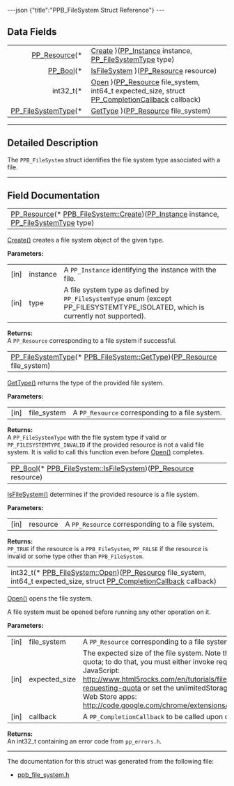 ---json {"title":"PPB_FileSystem Struct Reference"} ---

## Data Fields

<table><tbody><tr class="odd"><td style="text-align: right;"><a href="/docs/native-client/pepper_beta/c/group___typedefs#gafdc3895ee80f4750d0d95ae1b677e9b7" class="el">PP_Resource</a>(* </td><td><a href="/docs/native-client/pepper_beta/c/struct_p_p_b___file_system__1__0#a14946dd216cfe9cf786b2c1442588083" class="el">Create</a> )(<a href="/docs/native-client/pepper_beta/c/group___typedefs#ga89b662403e6a687bb914b80114c0d19d" class="el">PP_Instance</a> instance, <a href="/docs/native-client/pepper_beta/c/group___enums#ga87b353f2ec8935c9c3294daff612c145" class="el">PP_FileSystemType</a> type)</td></tr><tr class="even"><td style="text-align: right;"><a href="/docs/native-client/pepper_beta/c/group___enums#ga4f272d99be14aacafe08dfd4ef830918" class="el">PP_Bool</a>(* </td><td><a href="/docs/native-client/pepper_beta/c/struct_p_p_b___file_system__1__0#a4d65860ba1d916f2488bab25e89d2dba" class="el">IsFileSystem</a> )(<a href="/docs/native-client/pepper_beta/c/group___typedefs#gafdc3895ee80f4750d0d95ae1b677e9b7" class="el">PP_Resource</a> resource)</td></tr><tr class="odd"><td style="text-align: right;">int32_t(* </td><td><a href="/docs/native-client/pepper_beta/c/struct_p_p_b___file_system__1__0#a9add9cdffaa742c8d19c33a73bca9e3a" class="el">Open</a> )(<a href="/docs/native-client/pepper_beta/c/group___typedefs#gafdc3895ee80f4750d0d95ae1b677e9b7" class="el">PP_Resource</a> file_system, int64_t expected_size, struct <a href="/docs/native-client/pepper_beta/c/struct_p_p___completion_callback/" class="el">PP_CompletionCallback</a> callback)</td></tr><tr class="even"><td style="text-align: right;"><a href="/docs/native-client/pepper_beta/c/group___enums#ga87b353f2ec8935c9c3294daff612c145" class="el">PP_FileSystemType</a>(* </td><td><a href="/docs/native-client/pepper_beta/c/struct_p_p_b___file_system__1__0#a59a9fed00deae5bfbc9480184232ab68" class="el">GetType</a> )(<a href="/docs/native-client/pepper_beta/c/group___typedefs#gafdc3895ee80f4750d0d95ae1b677e9b7" class="el">PP_Resource</a> file_system)</td></tr></tbody></table>

---

<span id="details" class="anchor" style="margin: 0;"></span>

## Detailed Description

The `PPB_FileSystem` struct identifies the file system type associated with a file.

---

## Field Documentation

<span id="a14946dd216cfe9cf786b2c1442588083" class="anchor" style="margin: 0;"></span>

<table><tbody><tr class="odd"><td><a href="/docs/native-client/pepper_beta/c/group___typedefs#gafdc3895ee80f4750d0d95ae1b677e9b7" class="el">PP_Resource</a>(* <a href="/docs/native-client/pepper_beta/c/struct_p_p_b___file_system__1__0#a14946dd216cfe9cf786b2c1442588083" class="el">PPB_FileSystem::Create</a>)(<a href="/docs/native-client/pepper_beta/c/group___typedefs#ga89b662403e6a687bb914b80114c0d19d" class="el">PP_Instance</a> instance, <a href="/docs/native-client/pepper_beta/c/group___enums#ga87b353f2ec8935c9c3294daff612c145" class="el">PP_FileSystemType</a> type)</td></tr></tbody></table>

<a href="/docs/native-client/pepper_beta/c/struct_p_p_b___file_system__1__0#a14946dd216cfe9cf786b2c1442588083" class="el" title="Create() creates a file system object of the given type.">Create()</a> creates a file system object of the given type.

**Parameters:**

<table><tbody><tr class="odd"><td>[in]</td><td>instance</td><td>A <code>PP_Instance</code> identifying the instance with the file.</td></tr><tr class="even"><td>[in]</td><td>type</td><td>A file system type as defined by <code>PP_FileSystemType</code> enum (except PP_FILESYSTEMTYPE_ISOLATED, which is currently not supported).</td></tr></tbody></table>

<!-- -->

**Returns:**  
A `PP_Resource` corresponding to a file system if successful.

<span id="a59a9fed00deae5bfbc9480184232ab68" class="anchor" style="margin: 0;"></span>

<table><tbody><tr class="odd"><td><a href="/docs/native-client/pepper_beta/c/group___enums#ga87b353f2ec8935c9c3294daff612c145" class="el">PP_FileSystemType</a>(* <a href="/docs/native-client/pepper_beta/c/struct_p_p_b___file_system__1__0#a59a9fed00deae5bfbc9480184232ab68" class="el">PPB_FileSystem::GetType</a>)(<a href="/docs/native-client/pepper_beta/c/group___typedefs#gafdc3895ee80f4750d0d95ae1b677e9b7" class="el">PP_Resource</a> file_system)</td></tr></tbody></table>

<a href="/docs/native-client/pepper_beta/c/struct_p_p_b___file_system__1__0#a59a9fed00deae5bfbc9480184232ab68" class="el" title="GetType() returns the type of the provided file system.">GetType()</a> returns the type of the provided file system.

**Parameters:**

<table><tbody><tr class="odd"><td>[in]</td><td>file_system</td><td>A <code>PP_Resource</code> corresponding to a file system.</td></tr></tbody></table>

<!-- -->

**Returns:**  
A `PP_FileSystemType` with the file system type if valid or `PP_FILESYSTEMTYPE_INVALID` if the provided resource is not a valid file system. It is valid to call this function even before <a href="/docs/native-client/pepper_beta/c/struct_p_p_b___file_system__1__0#a9add9cdffaa742c8d19c33a73bca9e3a" class="el" title="Open() opens the file system.">Open()</a> completes.

<span id="a4d65860ba1d916f2488bab25e89d2dba" class="anchor" style="margin: 0;"></span>

<table><tbody><tr class="odd"><td><a href="/docs/native-client/pepper_beta/c/group___enums#ga4f272d99be14aacafe08dfd4ef830918" class="el">PP_Bool</a>(* <a href="/docs/native-client/pepper_beta/c/struct_p_p_b___file_system__1__0#a4d65860ba1d916f2488bab25e89d2dba" class="el">PPB_FileSystem::IsFileSystem</a>)(<a href="/docs/native-client/pepper_beta/c/group___typedefs#gafdc3895ee80f4750d0d95ae1b677e9b7" class="el">PP_Resource</a> resource)</td></tr></tbody></table>

<a href="/docs/native-client/pepper_beta/c/struct_p_p_b___file_system__1__0#a4d65860ba1d916f2488bab25e89d2dba" class="el" title="IsFileSystem() determines if the provided resource is a file system.">IsFileSystem()</a> determines if the provided resource is a file system.

**Parameters:**

<table><tbody><tr class="odd"><td>[in]</td><td>resource</td><td>A <code>PP_Resource</code> corresponding to a file system.</td></tr></tbody></table>

<!-- -->

**Returns:**  
`PP_TRUE` if the resource is a `PPB_FileSystem`, `PP_FALSE` if the resource is invalid or some type other than `PPB_FileSystem`.

<span id="a9add9cdffaa742c8d19c33a73bca9e3a" class="anchor" style="margin: 0;"></span>

<table><tbody><tr class="odd"><td>int32_t(* <a href="/docs/native-client/pepper_beta/c/struct_p_p_b___file_system__1__0#a9add9cdffaa742c8d19c33a73bca9e3a" class="el">PPB_FileSystem::Open</a>)(<a href="/docs/native-client/pepper_beta/c/group___typedefs#gafdc3895ee80f4750d0d95ae1b677e9b7" class="el">PP_Resource</a> file_system, int64_t expected_size, struct <a href="/docs/native-client/pepper_beta/c/struct_p_p___completion_callback/" class="el">PP_CompletionCallback</a> callback)</td></tr></tbody></table>

<a href="/docs/native-client/pepper_beta/c/struct_p_p_b___file_system__1__0#a9add9cdffaa742c8d19c33a73bca9e3a" class="el" title="Open() opens the file system.">Open()</a> opens the file system.

A file system must be opened before running any other operation on it.

**Parameters:**

<table><tbody><tr class="odd"><td>[in]</td><td>file_system</td><td>A <code>PP_Resource</code> corresponding to a file system.</td></tr><tr class="even"><td>[in]</td><td>expected_size</td><td>The expected size of the file system. Note that this does not request quota; to do that, you must either invoke requestQuota from JavaScript: <a href="http://www.html5rocks.com/en/tutorials/file/filesystem/#toc-requesting-quota">http://www.html5rocks.com/en/tutorials/file/filesystem/#toc-requesting-quota</a> or set the unlimitedStorage permission for Chrome Web Store apps: <a href="http://code.google.com/chrome/extensions/manifest.html#permissions">http://code.google.com/chrome/extensions/manifest.html#permissions</a></td></tr><tr class="odd"><td>[in]</td><td>callback</td><td>A <code>PP_CompletionCallback</code> to be called upon completion of <a href="/docs/native-client/pepper_beta/c/struct_p_p_b___file_system__1__0#a9add9cdffaa742c8d19c33a73bca9e3a" class="el" title="Open() opens the file system.">Open()</a>.</td></tr></tbody></table>

<!-- -->

**Returns:**  
An int32_t containing an error code from `pp_errors.h`.

---

The documentation for this struct was generated from the following file:

- <a href="/docs/native-client/pepper_beta/c/ppb__file__system_8h/" class="el">ppb_file_system.h</a>
